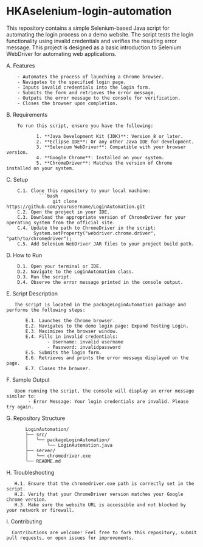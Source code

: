 # HKAselenium-login-automation

This repository contains a simple Selenium-based Java script for automating the login process on a demo website. The script tests the login functionality using invalid credentials and verifies the resulting error message. This project is designed as a basic introduction to Selenium WebDriver for automating web applications.

A. Features

        - Automates the process of launching a Chrome browser.
        - Navigates to the specified login page.
        - Inputs invalid credentials into the login form.
        - Submits the form and retrieves the error message.
        - Outputs the error message to the console for verification.
        - Closes the browser upon completion.

B. Requirements

        To run this script, ensure you have the following:

               1. **Java Development Kit (JDK)**: Version 8 or later.
               2. **Eclipse IDE**: Or any other Java IDE for development.
               3. **Selenium WebDriver**: Compatible with your browser version.
               4. **Google Chrome**: Installed on your system.
               5. **ChromeDriver**: Matches the version of Chrome installed on your system.

C. Setup

        C.1. Clone this repository to your local machine:
                ```bash
                     git clone https://github.com/yourusername/LoginAutomation.git
        C.2. Open the project in your IDE.
        C.3. Download the appropriate version of ChromeDriver for your operating system from the official site.
        C.4. Update the path to ChromeDriver in the script:
              System.setProperty("webdriver.chrome.driver", "path/to/chromedriver");
        C.5. Add Selenium WebDriver JAR files to your project build path.

D. How to Run

        D.1. Open your terminal or IDE.
        D.2. Navigate to the LoginAutomation class.
        D.3. Run the script.
        D.4. Observe the error message printed in the console output.

E. Script Description

       The script is located in the packageLoginAutomation package and performs the following steps:

           E.1. Launches the Chrome browser.
           E.2. Navigates to the demo login page: Expand Testing Login.
           E.3. Maximizes the browser window.
           E.4. Fills in invalid credentials:
                   - Username: invalid username
                   - Password: invalidpassword
           E.5. Submits the login form.
           E.6. Retrieves and prints the error message displayed on the page.
           E.7. Closes the browser.

F. Sample Output

       Upon running the script, the console will display an error message similar to:
            - Error Message: Your login credentials are invalid. Please try again.

G. Repository Structure

           LoginAutomation/
           ├── src/
           │   └── packageLoginAutomation/
           │       └── LoginAutomation.java
           ├── server/
           │   └── chromedriver.exe
           └── README.md

H. Troubleshooting

       H.1. Ensure that the chromedriver.exe path is correctly set in the script.
       H.2. Verify that your ChromeDriver version matches your Google Chrome version.
       H.3. Make sure the website URL is accessible and not blocked by your network or firewall.

I. Contributing

      Contributions are welcome! Feel free to fork this repository, submit pull requests, or open issues for improvements.

      
